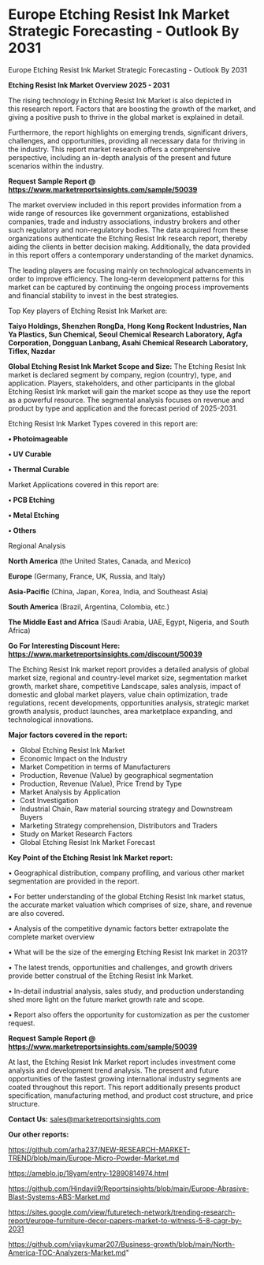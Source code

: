 # Europe Etching Resist Ink Market Strategic Forecasting - Outlook By 2031
Europe Etching Resist Ink Market Strategic Forecasting - Outlook By 2031

<Strong> Etching Resist Ink Market Overview 2025 - 2031</strong>

The rising technology in Etching Resist Ink Market is also depicted in this research report. Factors that are boosting the growth of the market, and giving a positive push to thrive in the global market is explained in detail.

Furthermore, the report highlights on emerging trends, significant drivers, challenges, and opportunities, providing all necessary data for thriving in the industry. This report market research offers a comprehensive perspective, including an in-depth analysis of the present and future scenarios within the industry.

<strong>Request Sample Report @ <a href=https://www.marketreportsinsights.com/sample/50039>https://www.marketreportsinsights.com/sample/50039</a></strong>

The market overview included in this report provides information from a wide range of resources like government organizations, established companies, trade and industry associations, industry brokers and other such regulatory and non-regulatory bodies. The data acquired from these organizations authenticate the Etching Resist Ink research report, thereby aiding the clients in better decision making. Additionally, the data provided in this report offers a contemporary understanding of the market dynamics.

The leading players are focusing mainly on technological advancements in order to improve efficiency. The long-term development patterns for this market can be captured by continuing the ongoing process improvements and financial stability to invest in the best strategies.

Top Key players of Etching Resist Ink Market are:

<strong>Taiyo Holdings, Shenzhen RongDa, Hong Kong Rockent Industries, Nan Ya Plastics, Sun Chemical, Seoul Chemical Research Laboratory, Agfa Corporation, Dongguan Lanbang, Asahi Chemical Research Laboratory, Tiflex, Nazdar</strong>

<strong><b>Global Etching Resist Ink Market Scope and Size:</b></strong>
The Etching Resist Ink market is declared segment by company, region (country), type, and application. Players, stakeholders, and other participants in the global Etching Resist Ink market will gain the market scope as they use the report as a powerful resource. The segmental analysis focuses on revenue and product by type and application and the forecast period of 2025-2031.

Etching Resist Ink Market Types covered in this report are:

<strong>•  Photoimageable

•  UV Curable

•  Thermal Curable</strong>

Market Applications covered in this report are:

<strong>•  PCB Etching

•  Metal Etching

•  Others</strong> 

Regional Analysis

<strong>North America</strong> (the United States, Canada, and Mexico)

<strong>Europe</strong> (Germany, France, UK, Russia, and Italy)

<strong>Asia-Pacific</strong> (China, Japan, Korea, India, and Southeast Asia)

<strong>South America</strong> (Brazil, Argentina, Colombia, etc.)

<strong>The Middle East and Africa</strong> (Saudi Arabia, UAE, Egypt, Nigeria, and South Africa)

<strong>Go For Interesting Discount Here: <a href=https://www.marketreportsinsights.com/discount/50039>https://www.marketreportsinsights.com/discount/50039</a></strong>

The Etching Resist Ink market report provides a detailed analysis of global market size, regional and country-level market size, segmentation market growth, market share, competitive Landscape, sales analysis, impact of domestic and global market players, value chain optimization, trade regulations, recent developments, opportunities analysis, strategic market growth analysis, product launches, area marketplace expanding, and technological innovations.

<strong><b>Major factors covered in the report:</b></strong>
<ul>
  <li>Global Etching Resist Ink Market </li>
  <li>Economic Impact on the Industry</li>
  <li>Market Competition in terms of Manufacturers</li>
  <li>Production, Revenue (Value) by geographical segmentation</li>
  <li>Production, Revenue (Value), Price Trend by Type</li>
  <li>Market Analysis by Application</li>
  <li>Cost Investigation</li>
  <li>Industrial Chain, Raw material sourcing strategy and Downstream Buyers</li>
  <li>Marketing Strategy comprehension, Distributors and Traders</li>
  <li>Study on Market Research Factors</li>
  <li>Global Etching Resist Ink Market Forecast</li>
</ul>

<strong><b>Key Point of the Etching Resist Ink Market report:</b></strong>

• Geographical distribution, company profiling, and various other market segmentation are provided in the report.

• For better understanding of the global Etching Resist Ink market status, the accurate market valuation which comprises of size, share, and revenue are also covered.

• Analysis of the competitive dynamic factors better extrapolate the complete market overview

• What will be the size of the emerging Etching Resist Ink market in 2031?

• The latest trends, opportunities and challenges, and growth drivers provide better construal of the Etching Resist Ink Market.

• In-detail industrial analysis, sales study, and production understanding shed more light on the future market growth rate and scope.

• Report also offers the opportunity for customization as per the customer request.

<strong>Request Sample Report @ <a href=https://www.marketreportsinsights.com/sample/50039>https://www.marketreportsinsights.com/sample/50039</a></strong>

At last, the Etching Resist Ink Market report includes investment come analysis and development trend analysis. The present and future opportunities of the fastest growing international industry segments are coated throughout this report. This report additionally presents product specification, manufacturing method, and product cost structure, and price structure.

<strong>Contact Us:</strong>
sales@marketreportsinsights.com

<strong>Our other reports:</strong>

<a href=https://github.com/arha237/NEW-RESEARCH-MARKET-TREND/blob/main/Europe-Micro-Powder-Market.md>https://github.com/arha237/NEW-RESEARCH-MARKET-TREND/blob/main/Europe-Micro-Powder-Market.md</a>

<a href=https://ameblo.jp/18yam/entry-12890814974.html>https://ameblo.jp/18yam/entry-12890814974.html</a>

<a href=https://github.com/Hindavii9/Reportsinsights/blob/main/Europe-Abrasive-Blast-Systems-ABS-Market.md>https://github.com/Hindavii9/Reportsinsights/blob/main/Europe-Abrasive-Blast-Systems-ABS-Market.md</a>

<a href=https://sites.google.com/view/futuretech-network/trending-research-report/europe-furniture-decor-papers-market-to-witness-5-8-cagr-by-2031>https://sites.google.com/view/futuretech-network/trending-research-report/europe-furniture-decor-papers-market-to-witness-5-8-cagr-by-2031</a>

<a href=https://github.com/vijaykumar207/Business-growth/blob/main/North-America-TOC-Analyzers-Market.md>https://github.com/vijaykumar207/Business-growth/blob/main/North-America-TOC-Analyzers-Market.md</a>"
